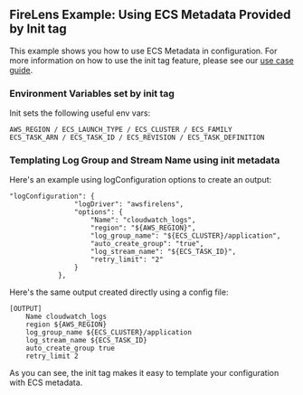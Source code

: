 ## FireLens Example: Using ECS Metadata Provided by Init tag

This example shows you how to use ECS Metadata in configuration. For more information on how to use the init tag feature, please see our [use case guide](https://github.com/aws/aws-for-fluent-bit/blob/mainline/use_cases/init-process-for-fluent-bit/README.md).

### Environment Variables set by init tag

Init sets the following useful env vars:

```
AWS_REGION / ECS_LAUNCH_TYPE / ECS_CLUSTER / ECS_FAMILY
ECS_TASK_ARN / ECS_TASK_ID / ECS_REVISION / ECS_TASK_DEFINITION
```

### Templating Log Group and Stream Name using init metadata

Here's an example using logConfiguration options to create an output:

```
"logConfiguration": {
                "logDriver": "awsfirelens",
                "options": {
                    "Name": "cloudwatch_logs",
                    "region": "${AWS_REGION}",
                    "log_group_name": "${ECS_CLUSTER}/application",
                    "auto_create_group": "true",
                    "log_stream_name": "${ECS_TASK_ID}",
                    "retry_limit": "2"
                }
            },
```

Here's the same output created directly using a config file:

```
[OUTPUT]
    Name cloudwatch_logs
    region ${AWS_REGION}
    log_group_name ${ECS_CLUSTER}/application
    log_stream_name ${ECS_TASK_ID}
    auto_create_group true
    retry_limit 2
```

As you can see, the init tag makes it easy to template your configuration with ECS metadata.





